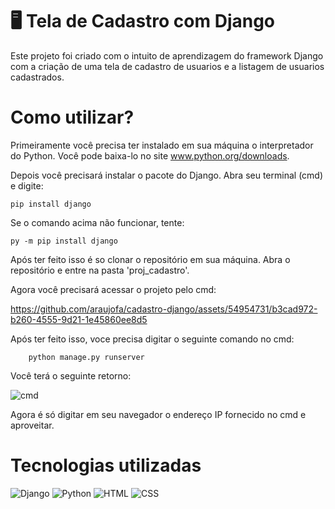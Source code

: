 # 🖥️ Tela de Cadastro com Django

Este projeto foi criado com o intuito de aprendizagem do framework Django com a criação de uma tela de cadastro de usuarios e a listagem de usuarios cadastrados.


# Como utilizar?

Primeiramente você precisa ter instalado em sua máquina o interpretador do Python. Você pode baixa-lo no site www.python.org/downloads.

Depois você precisará instalar o pacote do Django. Abra seu terminal (cmd) e digite:

    pip install django

Se o comando acima não funcionar, tente:

    py -m pip install django

Após ter feito isso é so clonar o repositório em sua máquina. Abra o repositório e entre na pasta 'proj_cadastro'.

Agora você precisará acessar o projeto pelo cmd:


https://github.com/araujofa/cadastro-django/assets/54954731/b3cad972-b260-4555-9d21-1e45860ee8d5


Após ter feito isso, voce precisa digitar o seguinte comando no cmd:

        python manage.py runserver

Você terá o seguinte retorno:

![cmd](https://github.com/araujofa/cadastro-django/assets/54954731/3dce7961-125c-4c1d-9bbe-4a1efbb48c35)

Agora é só digitar em seu navegador o endereço IP fornecido no cmd e aproveitar.

# Tecnologias utilizadas

<div style="display: inline_block">
<img align="align" alt="Django" src="https://img.shields.io/badge/Django-092E20?style=for-the-badge&logo=django&logoColor=white"/>
<img align="align" alt="Python" src="https://img.shields.io/badge/Python-14354C?style=for-the-badge&logo=python&logoColor=white"/>
<img align="align" alt="HTML" src="https://img.shields.io/badge/HTML5-E34F26?style=for-the-badge&logo=html5&logoColor=white"/>
<img align="align" alt="CSS" src="https://img.shields.io/badge/CSS3-1572B6?style=for-the-badge&logo=css3&logoColor=white"/>
